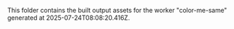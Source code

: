 This folder contains the built output assets for the worker "color-me-same" generated at 2025-07-24T08:08:20.416Z.